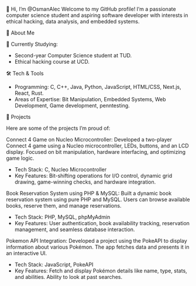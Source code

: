 👋 Hi, I’m @OsmanAlec
Welcome to my GitHub profile! I’m a passionate computer science student and aspiring software developer with interests in ethical hacking, data analysis, and embedded systems.


🚀 About Me

  🏫 Currently Studying:
  - Second-year Computer Science student at TUD.
  - Ethical hacking course at UCD.

🛠️ Tech & Tools
  - Programming: C, C++, Java, Python, JavaScript, HTML/CSS, Next.js, React, Rust.
  - Areas of Expertise: Bit Manipulation, Embedded Systems, Web Development, Game development, penntesting.

🌟 Projects

Here are some of the projects I’m proud of:

  Connect 4 Game on Nucleo Microcontroller: Developed a two-player Connect 4 game using a Nucleo microcontroller, LEDs, buttons, and an LCD display. Focused on bit manipulation, hardware interfacing, and optimizing game logic.
       
  - Tech Stack: C, Nucleo Microcontroller
  - Key Features: Bit-shifting operations for I/O control, dynamic grid drawing, game-winning checks, and hardware integration.

  Book Reservation System using PHP & MySQL: Built a dynamic book reservation system using pure PHP and MySQL. Users can browse available books, reserve them, and manage reservations.
       
  - Tech Stack: PHP, MySQL, phpMyAdmin
  - Key Features: User authentication, book availability tracking, reservation management, and seamless database interaction.

  Pokemon API Integration: Developed a project using the PokeAPI to display information about various Pokémon. The app fetches data and presents it in an interactive UI.
       
  - Tech Stack: JavaScript, PokeAPI
  - Key Features: Fetch and display Pokémon details like name, type, stats, and abilities. Ability to look at past searches.
  
  
  
